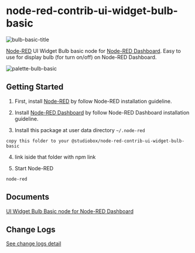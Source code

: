# node-red-contrib-ui-widget-bulb-basic

![bulb-basic-title](https://user-images.githubusercontent.com/43282496/162046452-ea1c1263-d15e-4fa0-bfc7-6c7e85e82d4e.png)

<a href="https://nodered.org/" target="_blank">Node-RED</a> UI Widget Bulb basic node for <a href="https://flows.nodered.org/node/node-red-dashboard" target="_blank">Node-RED Dashboard</a>. Easy to use for display bulb (for turn on/off) on Node-RED Dashboard.

![palette-bulb-basic](https://user-images.githubusercontent.com/43282496/162044876-50d64b6f-a14f-4222-b71b-fa963f3294a4.png)

## Getting Started
1. First, install <a href="https://nodered.org/docs/getting-started/local" target="_blank">Node-RED</a> by follow Node-RED installation guideline.

2. Install <a href="https://flows.nodered.org/node/node-red-dashboard" target="_blank">Node-RED Dashboard</a> by follow Node-RED Dashboard installation guideline.

3. Install this package at user data directory `~/.node-red`

```
copy this folder to your @studiobox/node-red-contrib-ui-widget-bulb-basic
```
4. link iside that folder with npm link

5. Start Node-RED 

```
node-red
```



## Documents
[UI Widget Bulb Basic node for Node-RED Dashboard](https://github.com/jatu-studiobox/node-red-contrib-ui-widget-bulb-basic/wiki)

## Change Logs
[See change logs detail](https://github.com/MostHumble/node-red-contrib-ui-widget-bulb-basic/wiki/Change-Logs)

